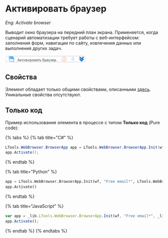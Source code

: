 # Активировать браузер

*Eng: Activate browser*
 
Выводит окно браузера на передний план экрана. Применяется, когда сценарий автоматизации требует работы с веб-интерфейсом: заполнения форм, навигации по сайту, извлечения данных или выполнения других задач.

![](<../../../.gitbook/assets/image (98).png>)

## Свойства
Элемент обладает только общими свойствами, описанными [здесь](https://docs.primo-rpa.ru/primo-rpa/primo-studio/process/elements#svoistva-elementa). Уникальные свойства отсутствуют.

## Только код
Пример использования элемента в процессе с типом **Только код** (Pure code):

{% tabs %}
{% tab title="C#" %}
```csharp
LTools.WebBrowser.BrowserApp app = LTools.WebBrowser.BrowserApp.Init(wf, "Free email*", LTools.WebBrowser.Model.BrowserTypes_Short.IE);
app.Activate();
```
{% endtab %}

{% tab title="Python" %}
```python
app = LTools.WebBrowser.BrowserApp.Init(wf, "Free email*", LTools.WebBrowser.Model.BrowserTypes_Short.IE)
app.Activate()
```
{% endtab %}

{% tab title="JavaScript" %}
```javascript
var app = _lib.LTools.WebBrowser.BrowserApp.Init(wf, "Free email*", _lib.LTools.WebBrowser.Model.BrowserTypes_Short.IE);
app.Activate();
```
{% endtab %}
{% endtabs %}
